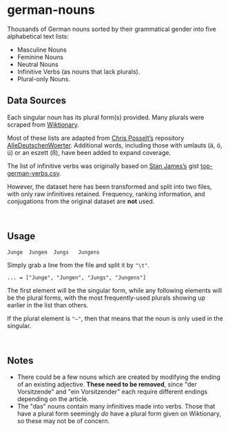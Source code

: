 # german-nouns
Thousands of German nouns sorted by their grammatical gender into five alphabetical text lists: 
- Masculine Nouns
- Feminine Nouns
- Neutral Nouns
- Infinitive Verbs (as nouns that lack plurals).
- Plural-only Nouns.

## Data Sources

Each singular noun has its plural form(s) provided. Many plurals were scraped from [Wiktionary](https://de.wiktionary.org/).

Most of these lists are adapted from [Chris Posselt’s](https://github.com/cpos)  repository [AlleDeutschenWoerter](https://github.com/cpos/AlleDeutschenWoerter). 
Additional words, including those with umlauts (ä, ö, ü) or an eszett (ß), have been added to expand coverage.

The list of infinitive verbs was originally based on [Stan James’s](https://github.com/wanderingstan) gist [top-german-verbs.csv](https://gist.github.com/wanderingstan/7eaaf0e22461b505c749e268c0b72bc4). 

However, the dataset here has been transformed and split into two files, with only raw infinitives retained.
Frequency, ranking information, and conjugations from the original dataset are **not** used.

<br>

## Usage
`Junge	Jungen	Jungs	Jungens`

Simply grab a line from the file and split it by `"\t"`.

`... = ["Junge", "Jungen", "Jungs", "Jungens"]`

The first element will be the singular form, while any following elements will be the plural forms, with the most frequently-used plurals showing up earlier in the list than others.

If the plural element is `"—"`, then that means that the noun is only used in the singular.

<br>

## Notes

- There could be a few nouns which are created by modifying the ending of an existing adjective. **These need to be removed**, since "der Vorsitzende" and "ein Vorsitzender" each require different endings depending on the article.
- The "das" nouns contain many infinitives made into verbs. Those that have a plural form seemingly *do* have a plural form given on Wiktionary, so these may not be of concern.
